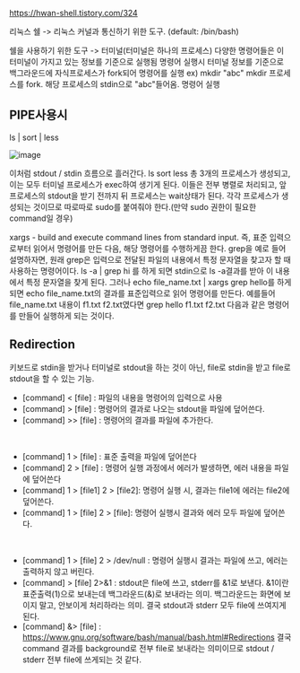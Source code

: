 https://hwan-shell.tistory.com/324

리눅스 쉘 -> 리눅스 커널과 통신하기 위한 도구. (default: /bin/bash)

쉘을 사용하기 위한 도구 -> 터미널(터미널은 하나의 프로세스)
다양한 명령어들은 이 터미널이 가지고 있는 정보를 기준으로 실행됨
명령어 실행시 터미널 정보를 기준으로 백그라운드에 자식프로세스가 fork되어 명령어를 실행
ex) mkdir "abc"
mkdir 프로세스를 fork. 해당 프로세스의 stdin으로 "abc"들어옴. 명령어 실행

## PIPE사용시
ls | sort | less

![image](https://user-images.githubusercontent.com/71350045/224916601-b09fe456-948d-42bb-8de6-52f4540083fd.png)

이처럼 stdout / stdin 흐름으로 흘러간다.
ls sort less 총 3개의 프로세스가 생성되고, 이는 모두 터미널 프로세스가 exec하여 생기게 된다.
이들은 전부 병렬로 처리되고, 앞 프로세스의 stdout을 받기 전까지 뒤 프로세스는 wait상태가 된다.
각각 프로세스가 생성되는 것이므로 따로따로 sudo를 붙여줘야 한다.(만약 sudo 권한이 필요한 command일 경우)

xargs - build and execute command lines from standard input. 즉, 표준 입력으로부터 읽어서 명령어를 만든 다음, 해당 명령어를 수행하게끔 한다.
grep을 예로 들어 설명하자면, 원래 grep은 입력으로 전달된 파일의 내용에서 특정 문자열을 찾고자 할 때 사용하는 명령어이다.
ls -a | grep hi 를 하게 되면 stdin으로 ls -a결과를 받아 이 내용에서 특정 문자열을 찾게 된다.
그러나 echo file_name.txt | xargs grep hello를 하게 되면 echo file_name.txt의 결과를 표준입력으로 읽어 명령어를 만든다. 예를들어 file_name.txt 내용이 f1.txt f2.txt였다면
grep hello f1.txt f2.txt 다음과 같은 명령어를 만들어 실행하게 되는 것이다.


## Redirection
키보드로 stdin을 받거나 터미널로 stdout을 하는 것이 아닌, file로 stdin을 받고 file로 stdout을 할 수 있는 기능.
- [command] < [file] : 파일의 내용을 명령어의 입력으로 사용
- [command] > [file] : 명령어의 결과로 나오는 stdout을 파일에 덮어쓴다.
- [command] >> [file] : 명령어의 결과를 파일에 추가한다.
</br>

- [command] 1 > [file] : 표준 출력을 파일에 덮어쓴다
- [command] 2 > [file] : 명령어 실행 과정에서 에러가 발생하면, 에러 내용을 파일에 덮어쓴다
- [command] 1 > [file1] 2 > [file2]: 명령어 실행 시, 결과는 file1에 에러는 file2에 덮어쓴다.
- [command] 1 > [file] 2 > [file]: 명령어 실행시 결과와 에러 모두 파일에 덮어쓴다.
</br>

- [command] 1 > [file] 2 > /dev/null : 명령어 실행시 결과는 파일에 쓰고, 에러는 출력하지 않고 버린다.
- [command] > [file] 2>&1 : stdout은 file에 쓰고, stderr를 &1로 보낸다. &1이란 표준출력(1)으로 보내는데 백그라운드(&)로 보내라는 의미. 백그라운드는 화면에 보이지 말고, 안보이게 처리하라는 의미. 결국 stdout과 stderr 모두 file에 쓰여지게 된다.
- [command] &> [file] : https://www.gnu.org/software/bash/manual/bash.html#Redirections 결국 command 결과를 background로 전부 file로 보내라는 의미이므로 stdout / stderr 전부 file에 쓰게되는 것 같다.
